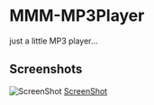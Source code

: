 # MMM-MP3Player
just a little MP3 player...

## Screenshots

![ScreenShot](https://github.com/justjim1220/MMM-MP3Player/blob/master/Screenshot%20(45).png)
[ScreenShot](https://github.com/justjim1220/MMM-MP3Player/blob/master/Screenshot%20(45).png)
